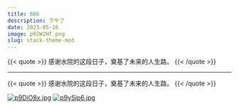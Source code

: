 ```yaml
---
title: 666
description: 下午了
date: 2023-05-16
image: p92W2Hf.png
slug: stack-theme-mod
---
```

{{< quote >}}
感谢水院的这段日子，奠基了未来的人生路。
{{< /quote >}}

---
{{< quote >}}
感谢水院的这段日子，奠基了未来的人生路。
{{< /quote >}}
<br>
<img scr= "1681020582676.jpg">
<br>

<a href="https://imgse.com/i/p9DiO8x"><img src="https://s1.ax1x.com/2023/05/10/p9DiO8x.jpg" alt="p9DiO8x.jpg" border="0" /></a>
<a href="https://imgse.com/i/p9ySip6"><img src="https://s1.ax1x.com/2023/05/12/p9ySip6.jpg" alt="p9ySip6.jpg" border="0" /></a>
